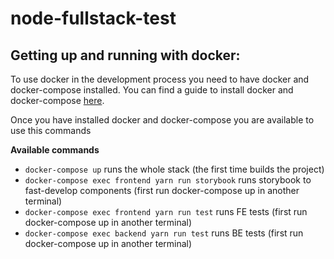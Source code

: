 # node-fullstack-test

Getting up and running with docker:
-----------------------------------
To use docker in the development process you need to have docker and docker-compose installed. You can find a guide to install docker and docker-compose [here](https://docs.docker.com/compose/install/).

Once you have installed docker and docker-compose you are available to use this commands

**Available commands**

- `docker-compose up` runs the whole stack (the first time builds the project)
- `docker-compose exec frontend yarn run storybook` runs storybook to fast-develop components (first run docker-compose up in another terminal)
- `docker-compose exec frontend yarn run test` runs FE tests (first run docker-compose up in another terminal)
- `docker-compose exec backend yarn run test` runs BE tests (first run docker-compose up in another terminal)
